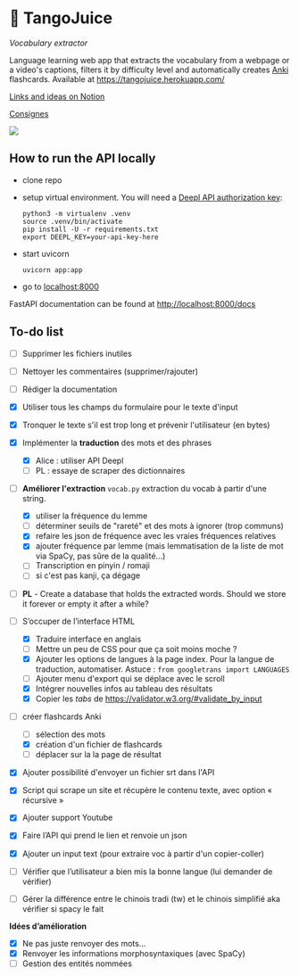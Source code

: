 # :beverage_box: TangoJuice
*Vocabulary extractor*

Language learning web app that extracts the vocabulary from a webpage or a video's captions, filters it by difficulty level and automatically creates [Anki](https://apps.ankiweb.net/) flashcards. Available at https://tangojuice.herokuapp.com/

[Links and ideas on Notion](https://sturdy-starfish-3ee.notion.site/Projet-API-31a173f329eb45c4acdcfc5e60d851e1)

[Consignes](https://loicgrobol.github.io/web-interfaces/assignments/projets.html)

![](/home/aliceh/Documents/LI/M2/web-interfaces/tangojuice/Screenshot_results.png)

## How to run the API locally

* clone repo
* setup virtual environment. You will need a [Deepl API authorization key](https://www.deepl.com/fr/docs-api/accessing-the-api/authentication/):
    ```console
    python3 -m virtualenv .venv
    source .venv/bin/activate
    pip install -U -r requirements.txt
    export DEEPL_KEY=your-api-key-here
    ```

* start uvicorn 
    ```console
    uvicorn app:app
    ```
* go to [localhost:8000](http://localhost:8000)

FastAPI documentation can be found at [http://localhost:8000/docs](http://localhost:8000/docs)

## To-do list
- [ ] Supprimer les fichiers inutiles
- [ ] Nettoyer les commentaires (supprimer/rajouter)
- [ ] Rédiger la documentation
- [x] Utiliser tous les champs du formulaire pour le texte d'input
- [x] Tronquer le texte s'il est trop long et prévenir l'utilisateur (en bytes)
- [x] Implémenter la **traduction** des mots et des phrases
    - [x] Alice : utiliser API Deepl
    - [ ] PL : essaye de scraper des dictionnaires
- [ ] **Améliorer l'extraction** `vocab.py` extraction du vocab à partir d'une string.
    - [x] utiliser la fréquence du lemme
    - [ ] déterminer seuils de "rareté" et des mots à ignorer (trop communs)
    - [x] refaire les json de fréquence avec les vraies fréquences relatives
    - [x] ajouter fréquence par lemme (mais lemmatisation de la liste de mot via SpaCy, pas sûre de la qualité...)
    - [ ] Transcription en pinyin / romaji
    - [ ] si c'est pas kanji, ça dégage
- [ ] **PL** - Create a database that holds the extracted words.
    Should we store it forever or empty it after a while?
- [ ]  S’occuper de l’interface HTML
    - [x] Traduire interface en anglais
    - [ ] Mettre un peu de CSS pour que ça soit moins moche ?
    - [x] Ajouter les options de langues à la page index. Pour la langue de traduction, automatiser. Astuce : `from googletrans import LANGUAGES`
    - [ ] Ajouter menu d'export qui se déplace avec le scroll
    - [x] Intégrer nouvelles infos au tableau des résultats
    - [x] Copier les *tabs* de https://validator.w3.org/#validate_by_input
- [ ] créer flashcards Anki
    - [ ] sélection des mots
    - [x] création d'un fichier de flashcards
    - [ ] déplacer sur la la page de résultat
- [x] Ajouter possibilité d'envoyer un fichier srt dans l'API
- [x]  Script qui scrape un site et récupère le contenu texte, avec option « récursive »
- [x]  Ajouter support Youtube
- [x]  Faire l’API qui prend le lien  et renvoie un json
- [x] Ajouter un input text (pour extraire voc à partir d'un copier-coller)
- [ ] Vérifier que l’utilisateur a bien mis la bonne langue (lui demander de vérifier)
- [ ] Gérer la différence entre le chinois tradi (tw) et le chinois simplifié aka vérifier si spacy le fait


**Idées d’amélioration**

- [x]  Ne pas juste renvoyer des mots…
- [x]  Renvoyer les informations morphosyntaxiques (avec SpaCy)
- [ ]  Gestion des entités nommées
